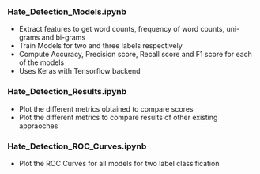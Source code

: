 ### Hate_Detection_Models.ipynb
* Extract features to get word counts, frequency of word counts, uni-grams and bi-grams
* Train Models for two and three labels respectively
* Compute Accuracy, Precision score, Recall score and F1 score for each of the models
* Uses Keras with Tensorflow backend

### Hate_Detection_Results.ipynb
* Plot the different metrics obtained to compare scores
* Plot the different metrics to compare results of other existing appraoches

### Hate_Detection_ROC_Curves.ipynb
* Plot the ROC Curves for all models for two label classification
